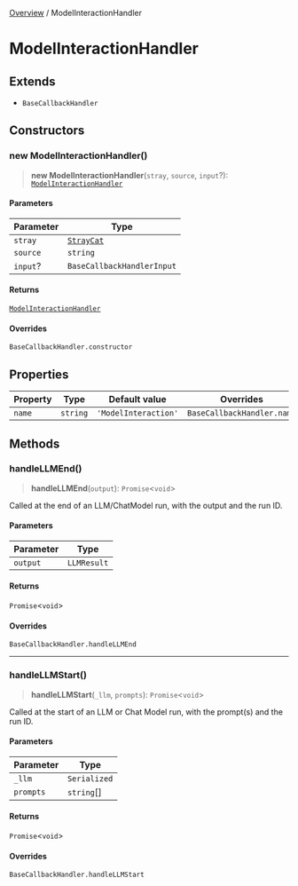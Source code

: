 [Overview](../index.md) / ModelInteractionHandler

# ModelInteractionHandler

## Extends

- `BaseCallbackHandler`

## Constructors

### new ModelInteractionHandler()

> **new ModelInteractionHandler**(`stray`, `source`, `input`?): [`ModelInteractionHandler`](ModelInteractionHandler.md)

#### Parameters

| Parameter | Type |
| ------ | ------ |
| `stray` | [`StrayCat`](StrayCat.md) |
| `source` | `string` |
| `input`? | `BaseCallbackHandlerInput` |

#### Returns

[`ModelInteractionHandler`](ModelInteractionHandler.md)

#### Overrides

`BaseCallbackHandler.constructor`

## Properties

| Property | Type | Default value | Overrides |
| ------ | ------ | ------ | ------ |
| `name` | `string` | `'ModelInteraction'` | `BaseCallbackHandler.name` |

## Methods

### handleLLMEnd()

> **handleLLMEnd**(`output`): `Promise`\<`void`\>

Called at the end of an LLM/ChatModel run, with the output and the run ID.

#### Parameters

| Parameter | Type |
| ------ | ------ |
| `output` | `LLMResult` |

#### Returns

`Promise`\<`void`\>

#### Overrides

`BaseCallbackHandler.handleLLMEnd`

***

### handleLLMStart()

> **handleLLMStart**(`_llm`, `prompts`): `Promise`\<`void`\>

Called at the start of an LLM or Chat Model run, with the prompt(s)
and the run ID.

#### Parameters

| Parameter | Type |
| ------ | ------ |
| `_llm` | `Serialized` |
| `prompts` | `string`[] |

#### Returns

`Promise`\<`void`\>

#### Overrides

`BaseCallbackHandler.handleLLMStart`
